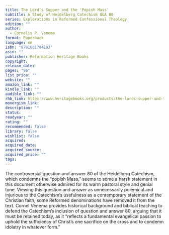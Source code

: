 ```yaml
---
title: The Lord's Supper and the 'Popish Mass'
subtitle: A Study of Heidelberg Catechism Q&A 80
series: Explorations in Reformed Confessional Theology
edition: ""
author:
  - Cornelis P. Venema
format: Paperback
language: en
isbn: "9781601784193"
asin: ""
publisher: Reformation Heritage Books
copyright: 
release_date: 
pages: "96"
list_price: ""
website: ""
amazon_link: ""
kindle_link: ""
audible_link: ""
rhb_link: https://www.heritagebooks.org/products/the-lords-supper-and-the-popish-mass-a-study-of-heidelberg-catechism-q-a-80-venema.html
monergism_link: 
description: ""
status: 
readyear: ""
rating: ""
recommended: false
library: false
wishlist: false
acquired: 
acquired_date: 
acquired_source: 
acquired_price: ""
tags:
---
```

The controversial question and answer 80 of the Heidelberg Catechism, which condemns the “popish Mass,” seems to some a harsh statement in this document otherwise admired for its warm pastoral style and genial tone. Viewing this question and answer as unnecessarily polemical and injurious to the Catechism’s usefulness as a contemporary statement of the Christian faith, some Reformed denominations have removed it from the text. Cornel Venema provides historical background and biblical teaching to defend the Catechism’s inclusion of question and answer 80, arguing that it must be retained today, as it “reflects a fundamental evangelical passion to uphold the sufficiency of Christ’s one sacrifice on the cross and to condemn idolatry in whatever form.”